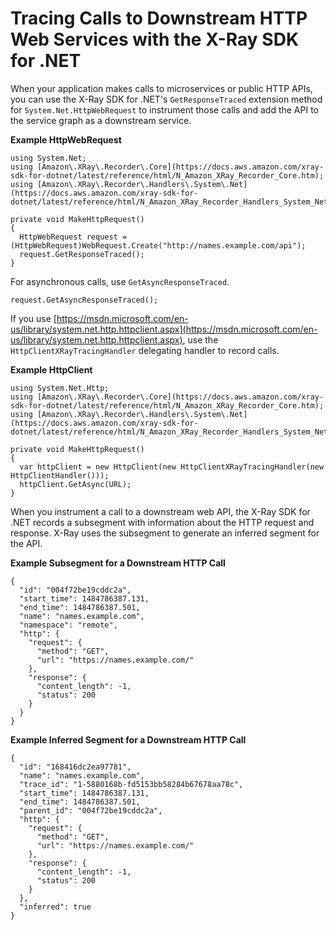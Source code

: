 # Tracing Calls to Downstream HTTP Web Services with the X\-Ray SDK for \.NET<a name="xray-sdk-dotnet-httpclients"></a>

When your application makes calls to microservices or public HTTP APIs, you can use the X\-Ray SDK for \.NET's `GetResponseTraced` extension method for `System.Net.HttpWebRequest` to instrument those calls and add the API to the service graph as a downstream service\.

**Example HttpWebRequest**  

```
using System.Net;
using [Amazon\.XRay\.Recorder\.Core](https://docs.aws.amazon.com/xray-sdk-for-dotnet/latest/reference/html/N_Amazon_XRay_Recorder_Core.htm);
using [Amazon\.XRay\.Recorder\.Handlers\.System\.Net](https://docs.aws.amazon.com/xray-sdk-for-dotnet/latest/reference/html/N_Amazon_XRay_Recorder_Handlers_System_Net.htm);

private void MakeHttpRequest()
{
  HttpWebRequest request = (HttpWebRequest)WebRequest.Create("http://names.example.com/api");
  request.GetResponseTraced();
}
```

For asynchronous calls, use `GetAsyncResponseTraced`\.

```
request.GetAsyncResponseTraced();
```

If you use [https://msdn.microsoft.com/en-us/library/system.net.http.httpclient.aspx](https://msdn.microsoft.com/en-us/library/system.net.http.httpclient.aspx), use the `HttpClientXRayTracingHandler` delegating handler to record calls\.

**Example HttpClient**  

```
using System.Net.Http;
using [Amazon\.XRay\.Recorder\.Core](https://docs.aws.amazon.com/xray-sdk-for-dotnet/latest/reference/html/N_Amazon_XRay_Recorder_Core.htm);
using [Amazon\.XRay\.Recorder\.Handlers\.System\.Net](https://docs.aws.amazon.com/xray-sdk-for-dotnet/latest/reference/html/N_Amazon_XRay_Recorder_Handlers_System_Net.htm);

private void MakeHttpRequest()
{
  var httpClient = new HttpClient(new HttpClientXRayTracingHandler(new HttpClientHandler()));
  httpClient.GetAsync(URL);
}
```

When you instrument a call to a downstream web API, the X\-Ray SDK for \.NET records a subsegment with information about the HTTP request and response\. X\-Ray uses the subsegment to generate an inferred segment for the API\.

**Example Subsegment for a Downstream HTTP Call**  

```
{
  "id": "004f72be19cddc2a",
  "start_time": 1484786387.131,
  "end_time": 1484786387.501,
  "name": "names.example.com",
  "namespace": "remote",
  "http": {
    "request": {
      "method": "GET",
      "url": "https://names.example.com/"
    },
    "response": {
      "content_length": -1,
      "status": 200
    }
  }
}
```

**Example Inferred Segment for a Downstream HTTP Call**  

```
{
  "id": "168416dc2ea97781",
  "name": "names.example.com",
  "trace_id": "1-5880168b-fd5153bb58284b67678aa78c",
  "start_time": 1484786387.131,
  "end_time": 1484786387.501,
  "parent_id": "004f72be19cddc2a",
  "http": {
    "request": {
      "method": "GET",
      "url": "https://names.example.com/"
    },
    "response": {
      "content_length": -1,
      "status": 200
    }
  },
  "inferred": true
}
```